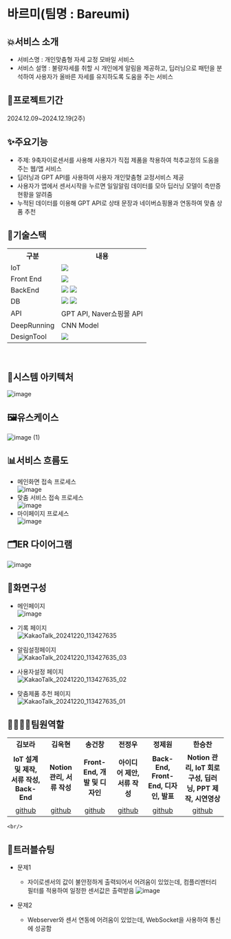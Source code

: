 # 바르미(팀명 : Bareumi)

## 💥서비스 소개
* 서비스명 : 개인맞춤형 자세 교정 모바일 서비스
* 서비스 설명 : 불량자세를 취할 시 개인에게 알림을 제공하고, 딥러닝으로 패턴을 분석하여 사용자가 올바른 자세를 유지하도록 도움을 주는 서비스 
    <br/>
## 🎈프로젝트기간
2024.12.09~2024.12.19(2주)
    <br/>
## ✨주요기능
* 주제: 9축자이로센서를 사용해 사용자가 직접 제품을 착용하여 척추교정의 도움을 주는 웹/앱 서비스
* 딥러닝과 GPT API를 사용하여 사용자 개인맞춤형 교정서비스 제공
* 사용자가 앱에서 센서시작을 누르면 일일알림 데이터를 모아 딥러닝 모델이 측만증 현황을 알려줌
* 누적된 데이터를 이용해 GPT API로 상태 문장과 네이버쇼핑몰과 연동하여 맞춤 상품 추천
    <br/>
## 🔨기술스택
<table>
    <tr>
        <th>구분</th>
        <th>내용</th>
    </tr>
    <tr>
        <td> IoT</td>
        <td>
            <img src="https://img.shields.io/badge/Arduino-00979D?style=for-the-badge&logo=Arduino&logoColor=white"/> 
        </td>
    </tr>
    <tr>
        <td> Front End</td>
        <td>
        <img src="https://img.shields.io/badge/React-61DAFB?style=for-the-badge&logo=React&logoColor=black">
        </td>
    </tr>
    <tr>
        <td> BackEnd</td>
        <td>
           <img src="https://img.shields.io/badge/Flask-000000?style=for-the-badge&logo=Flask&logoColor=white"/>
            <img src="https://img.shields.io/badge/express-000000?style=for-the-badge&logo=express&logoColor=white">
        </td>
    </tr>
    <tr>
        <td>DB </td>
        <td>
            <img src="https://img.shields.io/badge/MySQL-4479A1?style=for-the-badge&logo=MySQL&logoColor=white"/>  
          <img src="https://img.shields.io/badge/firebase-FFCA28?style=for-the-badge&logo=firebase&logoColor=black">
        </td>
    </tr>
    <tr>
        <td> API</td>
        <td>
            GPT API, Naver쇼핑몰 API
        </td>
    </tr>
    <tr>
        <td>DeepRunning</td>
        <td>
           CNN Model
        </td>
    </tr>
        <tr>
        <td> DesignTool</td>
        <td>
             <img src="https://img.shields.io/badge/figma-F24E1E?style=for-the-badge&logo=figma&logoColor=white">
        </td>
    </tr>
</table>
<br>

## 🎉시스템 아키텍처
![image](https://github.com/user-attachments/assets/323dbf8f-54df-4a07-afe6-e8ba2e81a73f)
    <br/>
## 🖼유스케이스
![image (1)](https://github.com/user-attachments/assets/5bc90350-59ea-43f6-b602-0413c6d9c8e3)
    <br/>
## 📊서비스 흐름도
* 메인화면 접속 프로세스
      <br/>
  ![image](https://github.com/user-attachments/assets/b63f2b0f-3ed9-4cbb-83d5-a644f4a4a9ed)
* 맞춤 서비스 접속  프로세스
      <br/>
  ![image](https://github.com/user-attachments/assets/7ca1cdb1-6da2-43da-bcb8-41ca03a2cfaf)
* 마이페이지 프로세스
      <br/>
  ![image](https://github.com/user-attachments/assets/b13b94ce-829a-4f61-89f3-61bd7a0f49b3)

## 🗂ER 다이어그램
![image](https://github.com/user-attachments/assets/06a77ce6-85b4-4f0d-84bd-5d6ae234d3c6)
    <br/>
## 📱화면구성
* 메인페이지
   <br/>
![image](https://github.com/user-attachments/assets/0516ecf3-cdaa-4e5b-8fd9-fd992ab42bb1)

* 기록 페이지
    <br/>
![KakaoTalk_20241220_113427635](https://github.com/user-attachments/assets/35277d69-9f23-477a-bb06-55ae1e973b3d)

* 알림설정페이지
    <br/>
![KakaoTalk_20241220_113427635_03](https://github.com/user-attachments/assets/ccc57ce7-69cf-4e38-9aa4-56982132eb23)

* 사용자설정 페이지
    <br/>
![KakaoTalk_20241220_113427635_02](https://github.com/user-attachments/assets/3b7871a9-e951-4e0c-870f-94b8d2a1f448)

* 맞춤제품 추천 페이지
    <br/>
![KakaoTalk_20241220_113427635_01](https://github.com/user-attachments/assets/c873c01f-d2ae-4857-930b-ea0a85046d66)
    <br/>
## 👨‍👩‍👧‍👧팀원역할
<table>
  <tr>
    <td align="center"><strong>김보라</strong></td>
    <td align="center"><strong>김옥현</strong></td>
    <td align="center"><strong>송건창</strong></td>
    <td align="center"><strong>전정우</strong></td>
    <td align="center"><strong>정제원</strong></td>
    <td align="center"><strong>한승찬</strong></td>
  </tr>
  <tr>
    <td align="center"><b>IoT 설계 및 제작, 서류 작성, Back-End</b></td>
    <td align="center"><b>Notion 관리, 서류 작성</b></td>
    <td align="center"><b>Front-End, 개발 및 디자인</b></td>
    <td align="center"><b>아이디어 제안, 서류 작성</b></td>
    <td align="center"><b>Back-End, Front-End, 디자인, 발표</b></td>
    <td align="center"><b>Notion 관리, IoT 회로구성, 딥러닝, PPT 제작, 시연영상</b></td>
  </tr>
  <tr>
    <td align="center"><a href="https://github.com/bongbong1234/bareumi/edit/master" target='_blank'>github</a></td>
    <td align="center"><a href="https://github.com/자신의username작성해주세요" target='_blank'>github</a></td>
    <td align="center"><a href="https://github.com/Song-geon-chang" target='_blank'>github</a></td>
    <td align="center"><a href="https://github.com/자신의username작성해주세요" target='_blank'>github</a></td>
    <td align="center"><a href="https://github.com/CingDam" target='_blank'>github</a></td>
    <td align="center"><a href="https://github.com/halong61" target='_blank'>github</a></td>
  </tr>
</table>

    <br/>
## 💢트러블슈팅
- 문제1
  * 자이로센서의 값이 불안정하게 출력되어서 어려움이 있었는데,  컴플리멘터리 필터를 적용하여 일정한 센서값은 출력받음 
![image](https://github.com/user-attachments/assets/e400f8e7-fcda-44c6-9dce-98a6818eecb5)

- 문제2
  * Webserver와 센서 연동에 어려움이 있었는데, WebSocket을 사용하여 통신에 성공함
    

